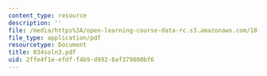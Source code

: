 ```yaml
---
content_type: resource
description: ''
file: /media/https%3A/open-learning-course-data-rc.s3.amazonaws.com/18-034-honors-differential-equations-spring-2004/2ffe4f1eefdff4b9d9926af379800bf6_034soln3.pdf
file_type: application/pdf
resourcetype: Document
title: 034soln3.pdf
uid: 2ffe4f1e-efdf-f4b9-d992-6af379800bf6
---
```

